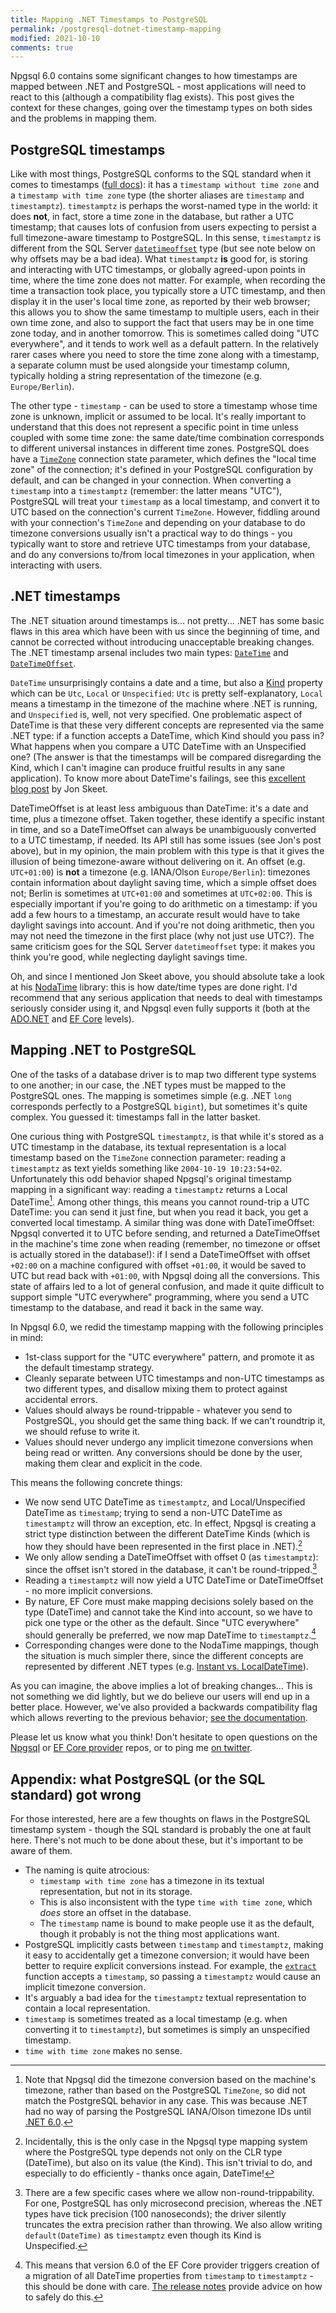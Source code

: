 ```yaml
---
title: Mapping .NET Timestamps to PostgreSQL
permalink: /postgresql-dotnet-timestamp-mapping
modified: 2021-10-10
comments: true
---
```

Npgsql 6.0 contains some significant changes to how timestamps are mapped between .NET and PostgreSQL - most applications will need to react to this (although a compatibility flag exists). This post gives the context for these changes, going over the timestamp types on both sides and the problems in mapping them.

## PostgreSQL timestamps

Like with most things, PostgreSQL conforms to the SQL standard when it comes to timestamps ([full docs](https://www.postgresql.org/docs/current/datatype-datetime.html)): it has a `timestamp without time zone` and a `timestamp with time zone` type (the shorter aliases are `timestamp` and `timestamptz`). `timestamptz` is perhaps the worst-named type in the world: it does **not**, in fact, store a time zone in the database, but rather a UTC timestamp; that causes lots of confusion from users expecting to persist a full timezone-aware timestamp to PostgreSQL. In this sense, `timestamptz` is different from the SQL Server [`datetimeoffset`](https://docs.microsoft.com/sql/t-sql/data-types/datetimeoffset-transact-sql) type (but see note below on why offsets may be a bad idea). What `timestamptz` **is** good for, is storing and interacting with UTC timestamps, or globally agreed-upon points in time, where the time zone does not matter. For example, when recording the time a transaction took place, you typically store a UTC timestamp, and then display it in the user's local time zone, as reported by their web browser; this allows you to show the same timestamp to multiple users, each in their own time zone, and also to support the fact that users may be in one time zone today, and in another tomorrow. This is sometimes called doing "UTC everywhere", and it tends to work well as a default pattern. In the relatively rarer cases where you need to store the time zone along with a timestamp, a separate column must be used alongside your timestamp column, typically holding a string representation of the timezone (e.g. `Europe/Berlin`).

The other type - `timestamp` - can be used to store a timestamp whose time zone is unknown, implicit or assumed to be local. It's really important to understand that this does not represent a specific point in time unless coupled with some time zone: the same date/time combination corresponds to different universal instances in different time zones. PostgreSQL does have a [`TimeZone`](https://www.postgresql.org/docs/current/runtime-config-client.html#GUC-TIMEZONE) connection state parameter, which defines the "local time zone" of the connection; it's defined in your PostgreSQL configuration by default, and can be changed in your connection. When converting a `timestamp` into a `timestamptz` (remember: the latter means "UTC"), PostgreSQL will treat your `timestamp` as a local timestamp, and convert it to UTC based on the connection's current `TimeZone`. However, fiddling around with your connection's `TimeZone` and depending on your database to do timezone conversions usually isn't a practical way to do things - you typically want to store and retrieve UTC timestamps from your database, and do any conversions to/from local timezones in your application, when interacting with users.

## .NET timestamps

The .NET situation around timestamps is... not pretty... .NET has some basic flaws in this area which have been with us since the beginning of time, and cannot be corrected without introducing unacceptable breaking changes. The .NET timestamp arsenal includes two main types: [`DateTime`](https://docs.microsoft.com/dotnet/api/system.datetime) and [`DateTimeOffset`](https://docs.microsoft.com/dotnet/api/system.datetimeoffset).

`DateTime` unsurprisingly contains a date and a time, but also a [Kind](https://docs.microsoft.com/dotnet/api/system.datetimekind) property which can be `Utc`, `Local` or `Unspecified`: `Utc` is pretty self-explanatory, `Local` means a timestamp in the timezone of the machine where .NET is running, and `Unspecified` is, well, not very specified. One problematic aspect of DateTime is that these very different concepts are represented via the same .NET type: if a function accepts a DateTime, which Kind should you pass in? What happens when you compare a UTC DateTime with an Unspecified one? (The answer is that the timestamps will be compared disregarding the Kind, which I can't imagine can produce fruitful results in any sane application). To know more about DateTime's failings, see this [excellent blog post](https://blog.nodatime.org/2011/08/what-wrong-with-datetime-anyway.html) by Jon Skeet.

DateTimeOffset is at least less ambiguous than DateTime: it's a date and time, plus a timezone offset. Taken together, these identify a specific instant in time, and so a DateTimeOffset can always be unambiguously converted to a UTC timestamp, if needed. Its API still has some issues (see Jon's post above), but in my opinion, the main problem with this type is that it gives the illusion of being timezone-aware without delivering on it. An offset (e.g. `UTC+01:00`) is **not** a timezone (e.g. IANA/Olson `Europe/Berlin`): timezones contain information about daylight saving time, which a simple offset does not; Berlin is sometimes at `UTC+01:00` and sometimes at `UTC+02:00`. This is especially important if you're going to do arithmetic on a timestamp: if you add a few hours to a timestamp, an accurate result would have to take daylight savings into account. And if you're not doing arithmetic, then you may not need the timezone in the first place (why not just use UTC?). The same criticism goes for the SQL Server `datetimeoffset` type: it makes you think you're good, while neglecting daylight savings time.

Oh, and since I mentioned Jon Skeet above, you should absolute take a look at his [NodaTime](https://nodatime.org/) library: this is how date/time types are done right. I'd recommend that any serious application that needs to deal with timestamps seriously consider using it, and Npgsql even fully supports it (both at the [ADO.NET](https://www.npgsql.org/doc/types/nodatime.html) and [EF Core](https://www.npgsql.org/efcore/mapping/nodatime.html) levels).

## Mapping .NET to PostgreSQL

One of the tasks of a database driver is to map two different type systems to one another; in our case, the .NET types must be mapped to the PostgreSQL ones. The mapping is sometimes simple (e.g. .NET `long` corresponds perfectly to a PostgreSQL `bigint`), but sometimes it's quite complex. You guessed it: timestamps fall in the latter basket.

One curious thing with PostgreSQL `timestamptz`, is that while it's stored as a UTC timestamp in the database, its textual representation is a local timestamp based on the `TimeZone` connection parameter: reading a `timestamptz` as text yields something like `2004-10-19 10:23:54+02`. Unfortunately this odd behavior shaped Npgsql's original timestamp mapping in a significant way: reading a `timestamptz` returns a Local DateTime[^1]. Among other things, this means you cannot round-trip a UTC DateTime: you can send it just fine, but when you read it back, you get a converted local timestamp. A similar thing was done with DateTimeOffset: Npgsql converted it to UTC before sending, and returned a DateTimeOffset in the machine's time zone when reading (remember, no timezone or offset is actually stored in the database!): if I send a DateTimeOffset with offset `+02:00` on a machine configured with offset `+01:00`, it would be saved to UTC but read back with `+01:00`, with Npgsql doing all the conversions. This state of affairs led to a lot of general confusion, and made it quite difficult to support simple "UTC everywhere" programming, where you send a UTC timestamp to the database, and read it back in the same way. 

In Npgsql 6.0, we redid the timestamp mapping with the following principles in mind:

* 1st-class support for the "UTC everywhere" pattern, and promote it as the default timestamp strategy.
* Cleanly separate between UTC timestamps and non-UTC timestamps as two different types, and disallow mixing them to protect against accidental errors.
* Values should always be round-trippable - whatever you send to PostgreSQL, you should get the same thing back. If we can't roundtrip it, we should refuse to write it.
* Values should never undergo any implicit timezone conversions when being read or written. Any conversions should be done by the user, making them clear and explicit in the code.

This means the following concrete things:

* We now send UTC DateTime as `timestamptz`, and Local/Unspecified DateTime as `timestamp`; trying to send a non-UTC DateTime as `timestamptz` will throw an exception, etc. In effect, Npgsql is creating a strict type distinction between the different DateTime Kinds (which is how they should have been represented in the first place in .NET).[^2]
* We only allow sending a DateTimeOffset with offset 0 (as `timestamptz`): since the offset isn't stored in the database, it can't be round-tripped.[^3]
* Reading a `timestamptz` will now yield a UTC DateTime or DateTimeOffset - no more implicit conversions.
* By nature, EF Core must make mapping decisions solely based on the type (DateTime) and cannot take the Kind into account, so we have to pick one type or the other as the default. Since "UTC everywhere" should generally be preferred, we now map DateTime to `timestamptz`.[^4]
* Corresponding changes were done to the NodaTime mappings, though the situation is much simpler there, since the different concepts are represented by different .NET types (e.g. [Instant vs. LocalDateTime](https://nodatime.org/3.0.x/userguide/concepts)).

As you can imagine, the above implies a lot of breaking changes... This is not something we did lightly, but we do believe our users will end up in a better place. However, we've also provided a backwards compatibility flag which allows reverting to the previous behavior; [see the documentation](https://www.npgsql.org/doc/types/datetime.html).

Please let us know what you think! Don't hesitate to open questions on the [Npgsql](https://github.com/npgsql/npgsql) or [EF Core provider](https://github.com/npgsql/efcore.pg) repos, or to ping me [on twitter]().

## Appendix: what PostgreSQL (or the SQL standard) got wrong

For those interested, here are a few thoughts on flaws in the PostgreSQL timestamp system - though the SQL standard is probably the one at fault here. There's not much to be done about these, but it's important to be aware of them.

* The naming is quite atrocious:
    * `timestamp with time zone` has a timezone in its textual representation, but not in its storage.
    * This is also inconsistent with the type `time with time zone`, which *does* store an offset in the database.
    * The `timestamp` name is bound to make people use it as the default, though it probably is not the thing most applications want.
* PostgreSQL implicitly casts between `timestamp` and `timestamptz`, making it easy to accidentally get a timezone conversion; it would have been better to require explicit conversions instead. For example, the [`extract`](https://www.postgresql.org/docs/13/functions-datetime.html#FUNCTIONS-DATETIME-TABLE) function accepts a `timestamp`, so passing a `timestamptz` would cause an implicit timezone conversion.
* It's arguably a bad idea for the `timestamptz` textual representation to contain a local representation.
* `timestamp` is sometimes treated as a local timestamp (e.g. when converting it to `timestamptz`), but sometimes is simply an unspecified timestamp.
* `time with time zone` makes no sense.

[^1]:
    Note that Npgsql did the timezone conversion based on the machine's timezone, rather than based on the PostgreSQL `TimeZone`, so did not match the PostgreSQL behavior in any case. This was because .NET had no way of parsing the PostgreSQL IANA/Olson timezone IDs until [.NET 6.0](https://devblogs.microsoft.com/dotnet/date-time-and-time-zone-enhancements-in-net-6/).

[^2]:
    Incidentally, this is the only case in the Npgsql type mapping system where the PostgreSQL type depends not only on the CLR type (DateTime), but also on its value (the Kind). This isn't trivial to do, and especially to do efficiently - thanks once again, DateTime!

[^3]:
    There are a few specific cases where we allow non-round-trippability. For one, PostgreSQL has only microsecond precision, whereas the .NET types have tick precision (100 nanoseconds); the driver silently truncates the extra precision rather than throwing. We also allow writing `default(DateTime)` as `timestamptz` even though its Kind is Unspecified.

[^4]:
    This means that version 6.0 of the EF Core provider triggers creation of a migration of all DateTime properties from `timestamp` to `timestamptz` - this should be done with care. [The release notes](https://www.npgsql.org/efcore/release-notes/6.0.html#migrating-columns-from-timestamp-to-timestamptz) provide advice on how to safely do this.
